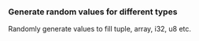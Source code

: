 ### Generate random values for different types ###
Randomly generate values to fill tuple, array, i32, u8 etc.